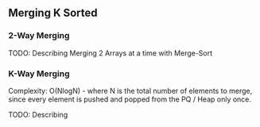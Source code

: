 ## Merging K Sorted



### 2-Way Merging

TODO: Describing Merging 2 Arrays at a time with Merge-Sort


### K-Way Merging

Complexity: O(NlogN) - where N is the total number of elements to merge,
since every element is pushed and popped from the PQ / Heap only once.

TODO: Describing
